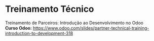 # Treinamento Técnico
Treinamento de Parceiros: Introdução ao Desenvolvimento no Odoo <br>
**Curso Odoo:** https://www.odoo.com/slides/partner-technical-training-introduction-to-development-318
